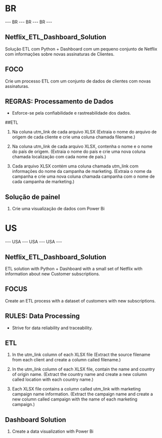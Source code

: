 # BR
--- BR --- BR --- BR ---

## Netflix_ETL_Dashboard_Solution

Solução ETL com Python + Dashboard com um pequeno conjunto de Netflix com informações sobre novas assinaturas de Clientes.

## FOCO
Crie um processo ETL com um conjunto de dados de clientes com novas assinaturas.

## REGRAS: Processamento de Dados

- Esforce-se pela confiabilidade e rastreabilidade dos dados.

##ETL

1. Na coluna utm_link de cada arquivo XLSX
(Extraia o nome do arquivo de origem de cada cliente e crie uma coluna chamada filename.)

2. Na coluna utm_link de cada arquivo XLSX, contenha o nome e o nome do país de origem.
(Extraia o nome do país e crie uma nova coluna chamada localização com cada nome de país.)

3. Cada arquivo XLSX contém uma coluna chamada utm_link com informações do nome da campanha de marketing.
(Extraia o nome da campanha e crie uma nova coluna chamada campanha com o nome de cada campanha de marketing.)

## Solução de painel

1. Crie uma visualização de dados com Power Bi


# US
--- USA --- USA --- USA ---

## Netflix_ETL_Dashboard_Solution

ETL solution with Python + Dashboard with a small set of Netflix with information about new Customer subscriptions.

## FOCUS
Create an ETL process with a dataset of customers with new subscriptions.

## RULES: Data Processing

- Strive for data reliability and traceability.

## ETL

1. In the utm_link column of each XLSX file
(Extract the source filename from each client and create a column called filename.)

2. In the utm_link column of each XLSX file, contain the name and country of origin name.
(Extract the country name and create a new column called location with each country name.)

3. Each XLSX file contains a column called utm_link with marketing campaign name information.
(Extract the campaign name and create a new column called campaign with the name of each marketing campaign.)

## Dashboard Solution

1. Create a data visualization with Power Bi